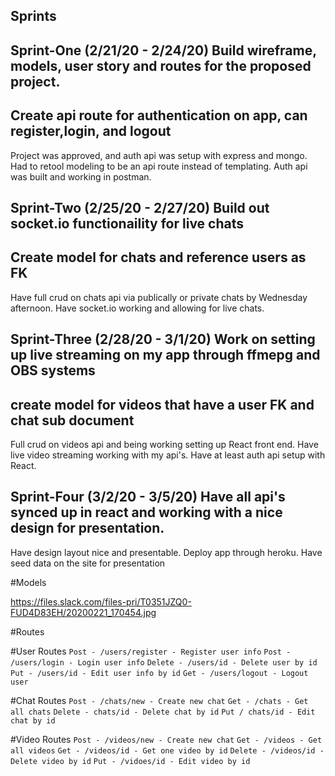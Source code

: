 Sprints
-

Sprint-One (2/21/20 - 2/24/20)
Build wireframe, models, user story and routes for the proposed project.
-
Create api route for authentication on app, can register,login, and logout
-
Project was approved, and auth api was setup with express and mongo. Had to retool modeling to be an api route instead of templating. Auth api was built and working in postman.

Sprint-Two (2/25/20 - 2/27/20)
Build out socket.io functionaility for live chats
-
Create model for chats and reference users as FK 
-
Have full crud on chats api via publically or private chats by Wednesday afternoon. Have socket.io working and allowing for live chats.

Sprint-Three (2/28/20 - 3/1/20)
Work on setting up live streaming on my app through ffmepg and OBS systems
-
create model for videos that have a user FK and chat sub document
-
Full crud on videos api and being working setting up React front end. Have live video streaming working with my api's. Have at least auth api setup with React. 



Sprint-Four (3/2/20 - 3/5/20)
Have all api's synced up in react and working with a nice design for presentation.
-
Have design layout nice and presentable. Deploy app through heroku. Have seed data on the site for presentation 


#Models 

https://files.slack.com/files-pri/T0351JZQ0-FUD4D83EH/20200221_170454.jpg




#Routes


#User Routes
`Post - /users/register - Register user info`
`Post - /users/login - Login user info`
`Delete - /users/id - Delete user by id`
`Put - /users/id - Edit user info by id`
`Get - /users/logout - Logout user`





#Chat Routes 
`Post - /chats/new - Create new chat`
`Get - /chats - Get all chats` 
`Delete - chats/id - Delete chat by id`
`Put / chats/id - Edit chat by id`





#Video Routes
`Post - /videos/new - Create new chat`
`Get - /videos - Get all videos` 
`Get - /videos/id - Get one video by id` 
`Delete - /videos/id - Delete video by id`
`Put - /vidoes/id - Edit video by id`


